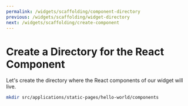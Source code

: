 ```yaml
---
permalink: /widgets/scaffolding/component-directory
previous: /widgets/scaffolding/widget-directory
next: /widgets/scaffolding/create-component
---
```


# Create a Directory for the React Component

Let's create the directory where the React components of our widget will live.

```sh
mkdir src/applications/static-pages/hello-world/components
```
